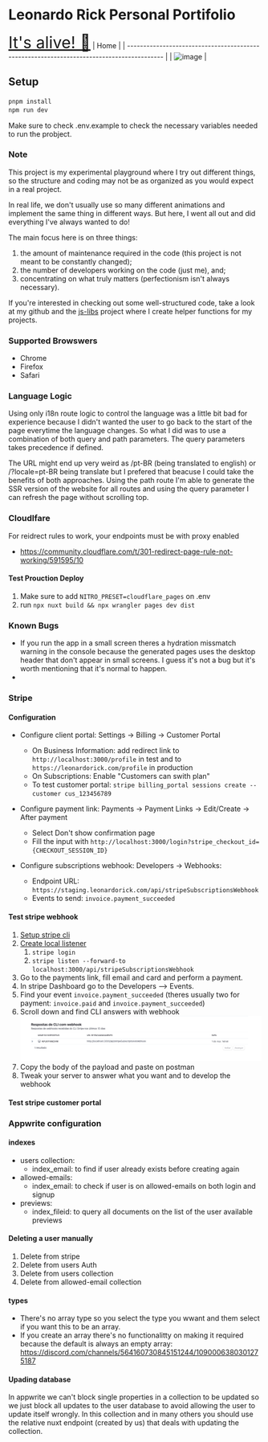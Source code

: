 # Leonardo Rick Personal Portifolio

<a style="font-size: 2rem" href="https://leonardorick.com">It's alive! 🔗</a>
| Home |
| ----------------------------------------------------------------------------------------- |
| ![image](https://github.com/user-attachments/assets/c5ade323-da52-4fcd-b999-50bced1655e8) |

## Setup

```bash
pnpm install
npm run dev
```

Make sure to check .env.example to check the necessary variables needed to run the probject.

### Note

This project is my experimental playground where I try out different things, so the structure and coding may not be as organized as you would expect in a real project.

In real life, we don't usually use so many different animations and implement the same thing in different ways. But here, I went all out and did everything I've always wanted to do!

The main focus here is on three things:

1. the amount of maintenance required in the code (this project is not meant to be constantly changed);
2. the number of developers working on the code (just me), and;
3. concentrating on what truly matters (perfectionism isn't always necessary).

If you're interested in checking out some well-structured code, take a look at my github and the [js-libs](https://github.com/LeonardoRick/js-libs) project where I create helper functions for my projects.

### Supported Browswers

- Chrome
- Firefox
- Safari

### Language Logic

Using only i18n route logic to control the language was a little bit bad for experience because I didn't wanted the user to go back to the start of the page everytime the language changes. So what I did was to use a combination of both query and path parameters. The query parameters takes precedence if defined.

The URL might end up very weird as /pt-BR (being translated to english) or /?locale=pt-BR being translate but I prefered that beacuse I could take the benefits of both approaches. Using the path route I'm able to generate the SSR version of the website for all routes and using the query parameter I can refresh the page without scrolling top.

### Cloudlfare

For reidrect rules to work, your endpoints must be with proxy enabled

- https://community.cloudflare.com/t/301-redirect-page-rule-not-working/591595/10

#### Test Prouction Deploy

1. Make sure to add `NITRO_PRESET=cloudflare_pages` on .env
2. run `npx nuxt build && npx wrangler pages dev dist`

### Known Bugs

- If you run the app in a small screen theres a hydration missmatch warning in the console because the generated pages uses the desktop header that don't appear in small screens. I guess it's not a bug but it's worth mentioning that it's normal to happen.
-

### Stripe

#### Configuration

- Configure client portal: Settings -> Billing -> Customer Portal

  - On Business Information: add redirect link to `http://localhost:3000/profile` in test and to `https://leonardorick.com/profile` in production
  - On Subscriptions: Enable "Customers can swith plan"
  - To test customer portal: `stripe billing_portal sessions create --customer cus_123456789`

- Configure payment link: Payments -> Payment Links -> Edit/Create -> After payment

  - Select Don't show confirmation page
  - Fill the input with `http://localhost:3000/login?stripe_checkout_id={CHECKOUT_SESSION_ID}`

- Configure subscriptions webhook: Developers -> Webhooks:
  - Endpoint URL: `https://staging.leonardorick.com/api/stripeSubscriptionsWebhook`
  - Events to send: `invoice.payment_succeeded`

#### Test stripe webhook

1. [Setup stripe cli](https://docs.stripe.com/stripe-cli)
2. [Create local listener](https://dashboard.stripe.com/test/webhooks/create?endpoint_location=local)
   1. `stripe login`
   2. `stripe listen --forward-to localhost:3000/api/stripeSubscriptionsWebhook`
3. Go to the payments link, fill email and card and perform a payment.
4. In stripe Dashboard go to the Developers --> Events.
5. Find your event `invoice.payment_succeeded` (theres usually two for payment: `invoice.paid` and `invoice.payment_succeeded`)
6. Scroll down and find CLI answers with webhook
   ![alt text](assets/readme/stripe-cli-webhook.png)
7. Copy the body of the payload and paste on postman
8. Tweak your server to answer what you want and to develop the webhook

#### Test stripe customer portal

### Appwrite configuration

#### indexes

- users collection:
  - index_email: to find if user already exists before creating again
- allowed-emails:
  - index_email: to check if user is on allowed-emails on both login and signup
- previews:
  - index_fileid: to query all documents on the list of the user available previews

#### Deleting a user manually

1. Delete from stripe
2. Delete from users Auth
3. Delete from users collection
4. Delete from allowed-email collection

#### types

- There's no array type so you select the type you wwant and them select if you want this to be an array.
- If you create an array there's no functionalitty on making it required because the default is always an empty array: https://discord.com/channels/564160730845151244/1090006380301275187

#### Upading database

In appwrite we can't block single properties in a collection to be updated so we just block all updates to the user database to avoid allowing the user to update itself wrongly. In this collection and in many others you should use the relative nuxt endpoint (created by us) that deals with updating the collection.
